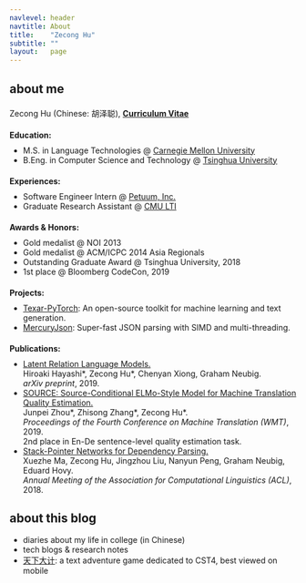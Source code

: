 ```yaml
---
navlevel: header
navtitle: About
title:    "Zecong Hu"
subtitle: ""
layout:   page
---
```


<style>
  p, ul { margin: 10px auto !important; }
  p { margin-top: 20px !important; }
</style>

## about me

Zecong Hu (Chinese: 胡泽聪), **<a href="/CV_Zecong-HU.pdf" target="_blank">Curriculum Vitae</a>**

**Education:**

- M.S. in Language Technologies @ [Carnegie Mellon University](https://www.cmu.edu/)
- B.Eng. in Computer Science and Technology @ [Tsinghua University](https://www.tsinghua.edu.cn/)

**Experiences:**

- Software Engineer Intern @ [Petuum, Inc.](https://petuum.com/)
- Graduate Research Assistant @ [CMU LTI](https://www.lti.cs.cmu.edu/)

**Awards & Honors:**

- Gold medalist @ NOI 2013
- Gold medalist @ ACM/ICPC 2014 Asia Regionals
- Outstanding Graduate Award @ Tsinghua University, 2018
- 1st place @ Bloomberg CodeCon, 2019

**Projects:**

- [Texar-PyTorch](https://github.com/asyml/texar-pytorch): An open-source toolkit for machine learning and text generation.
- [MercuryJson](https://github.com/Somefive/MercuryJson): Super-fast JSON parsing with SIMD and multi-threading.

**Publications:**

- [Latent Relation Language Models.](https://arxiv.org/abs/1908.07690)<br/>
  Hiroaki Hayashi\*, Zecong Hu\*, Chenyan Xiong, Graham Neubig.<br/>
  *arXiv preprint*, 2019.
- [SOURCE: Source-Conditional ELMo-Style Model for Machine Translation Quality Estimation.](https://www.aclweb.org/anthology/W19-5411/)<br/>
  Junpei Zhou\*, Zhisong Zhang\*, Zecong Hu\*.<br/>
  *Proceedings of the Fourth Conference on Machine Translation (WMT)*, 2019.<br/>
  2nd place in En-De sentence-level quality estimation task.
- [Stack-Pointer Networks for Dependency Parsing.](https://aclweb.org/anthology/papers/P/P18/P18-1130/)<br/>
  Xuezhe Ma, Zecong Hu, Jingzhou Liu, Nanyun Peng, Graham Neubig, Eduard Hovy.<br/>
  *Annual Meeting of the Association for Computational Linguistics (ACL)*, 2018.

## about this blog

- diaries about my life in college (in Chinese)
- tech blogs & research notes
- [天下大计](http://cst4.zecong.hu/): a text adventure game dedicated to CST4, best viewed on mobile
